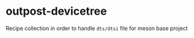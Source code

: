 <!--
SPDX-FileCopyrightText: 2024 Ledger SAS
SPDX-License-Identifier: Apache-2.0
-->

# outpost-devicetree

Recipe collection in order to handle `dts/dtsi` file for meson base project
